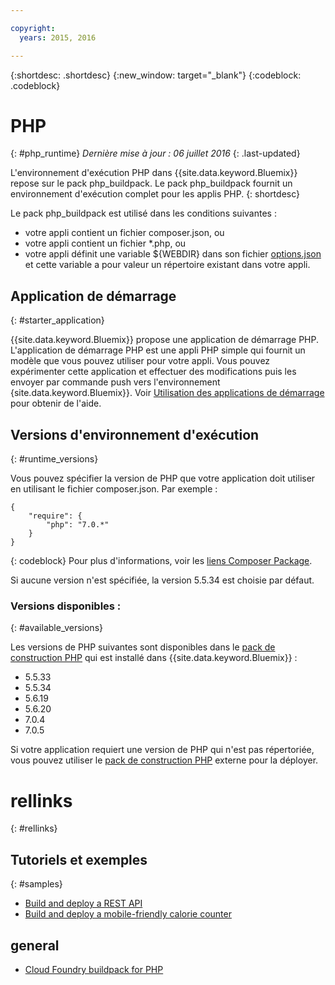 ```yaml
---

copyright:
  years: 2015, 2016

---
```


{:shortdesc: .shortdesc}
{:new_window: target="_blank"}
{:codeblock: .codeblock}

# PHP
{: #php_runtime}
*Dernière mise à jour : 06 juillet 2016*
{: .last-updated}

L'environnement d'exécution PHP dans {{site.data.keyword.Bluemix}} repose sur le pack php_buildpack.
Le pack php_buildpack fournit un environnement d'exécution complet pour les applis PHP.
{: shortdesc}

Le pack php_buildpack est utilisé dans les conditions suivantes :
* votre appli contient un fichier composer.json, ou
* votre appli contient un fichier *.php, ou
* votre appli définit une variable ${WEBDIR} dans son fichier [options.json](https://github.com/cloudfoundry/php-buildpack/blob/master/docs/config.md) et cette variable a pour valeur un répertoire existant dans votre appli.

## Application de démarrage
{: #starter_application}

{{site.data.keyword.Bluemix}} propose une application de démarrage PHP.  L'application de démarrage PHP est une appli PHP simple qui fournit un modèle que vous pouvez utiliser pour votre appli. Vous pouvez expérimenter cette application et effectuer des modifications puis les envoyer par commande push vers l'environnement {site.data.keyword.Bluemix}}.  Voir [Utilisation des applications de démarrage](../../cfapps/starter_app_usage.html) pour obtenir de l'aide.

## Versions d'environnement d'exécution
{: #runtime_versions}

Vous pouvez spécifier la version de PHP que votre application doit utiliser en utilisant le fichier composer.json. Par exemple :

```
{
    "require": {
        "php": "7.0.*"
    }
}
```
{: codeblock}
Pour plus d'informations, voir les [liens Composer Package](https://getcomposer.org/doc/04-schema.md#package-links).

Si aucune version n'est spécifiée, la version 5.5.34 est choisie par défaut.

### Versions disponibles :
{: #available_versions}

Les versions de PHP suivantes sont disponibles dans le [pack de construction PHP](https://github.com/cloudfoundry/php-buildpack/releases/tag/v4.3.10) qui est installé dans {{site.data.keyword.Bluemix}} :

* 5.5.33
* 5.5.34
* 5.6.19
* 5.6.20
* 7.0.4
* 7.0.5

Si votre application requiert une version de PHP qui n'est pas répertoriée, vous pouvez
utiliser le [pack de construction PHP](https://github.com/cloudfoundry/php-buildpack.git) externe pour
la déployer.

# rellinks
{: #rellinks}
## Tutoriels et exemples
{: #samples}
* [Build and deploy a REST API](http://www.ibm.com/developerworks/library/wa-deployrest-app/)
* [Build and deploy a mobile-friendly calorie counter ](http://www.ibm.com/developerworks/library/mo-bluemix-php-nutritionix-angularjs/)
## general
* [Cloud Foundry buildpack for PHP](https://github.com/cloudfoundry/php-buildpack.git)
